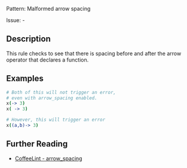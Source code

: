 Pattern: Malformed arrow spacing

Issue: -

## Description

This rule checks to see that there is spacing before and after the arrow operator that declares a function.

## Examples

``` coffeescript
# Both of this will not trigger an error,
# even with arrow_spacing enabled.
x(-> 3)
x( -> 3)

# However, this will trigger an error
x((a,b)-> 3)
```

## Further Reading

* [CoffeeLint - arrow_spacing](http://www.coffeelint.org/#options)